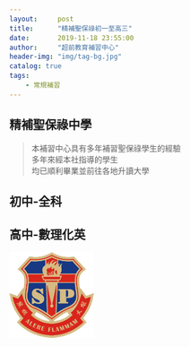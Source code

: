```yaml
---
layout:     post
title:      "精補聖保祿初一至高三"
date:       2019-11-18 23:55:00
author:     "超前教育補習中心"
header-img: "img/tag-bg.jpg"
catalog: true
tags:
    - 常規補習
---
```

## 精補聖保祿中學   
  
> 本補習中心具有多年補習聖保祿學生的經驗  
> 多年來經本社指導的學生  
> 均已順利畢業並前往各地升讀大學  
  

## 初中-全科  
## 高中-數理化英  

  
<img src="/img/tutorial/sp.png" width="30%">  
  
